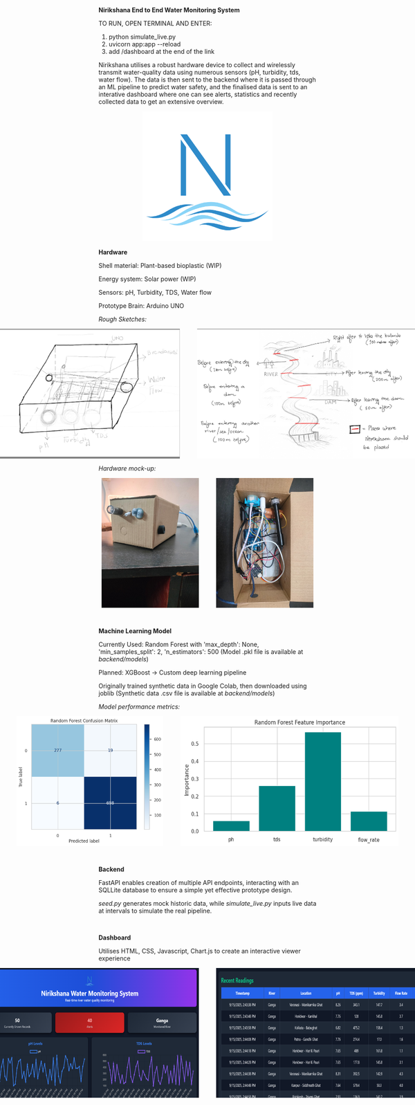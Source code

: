 **Nirikshana End to End Water Monitoring System**

TO RUN, OPEN TERMINAL AND ENTER: 
1. python simulate_live.py
2. uvicorn app:app --reload
3. add /dashboard at the end of the link

Nirikshana utilises a robust hardware device to collect and wirelessly transmit water-quality data using numerous sensors (pH, turbidity, tds, water flow). 
The data is then sent to the backend where it is passed through an ML pipeline to predict water safety, and the finalised data is sent to an interative dashboard 
where one can see alerts, statistics and recently collected data to get an extensive overview. 

<p align="center">
  <img src="images/Nirikshana.png" alt="Nirikshana logo" height="300" width="auto" />
</p>


**Hardware**

Shell material: Plant-based bioplastic (WIP)

Energy system: Solar power (WIP)

Sensors: pH, Turbidity, TDS, Water flow

Prototype Brain: Arduino UNO

*Rough Sketches:*

<p style="display: flex; gap: 40px; justify-content: center;">
  <img src="images/hw_rough_sketch.jpeg" alt="Nirikshana hardware sketch" height="300" style="width: auto;" />
  <img src="images/unit_dist_sketch.jpeg" alt="Nirikshana distribution sketch" height="300" style="width: auto;" />
</p>

*Hardware mock-up:*

<p style="display: flex; gap: 40px; justify-content: center;">
  <img src="images/hw_proto_rough.jpeg" alt="hw proto" height="300" style="width: auto;" />
  <img src="images/hw_proto_rough_inside.jpeg" alt="hw proto inside" height="300" style="width: auto;" />
</p>

<br>

**Machine Learning Model**

Currently Used: Random Forest with 'max_depth': None, 'min_samples_split': 2, 'n_estimators': 500 (Model .pkl file is available at *backend/models*)

Planned: XGBoost -> Custom deep learning pipeline

Originally trained synthetic data in Google Colab, then downloaded using joblib (Synthetic data .csv file is available at *backend/models*)

*Model performance metrics:*

<p style="display: flex; gap: 40px; justify-content: center;">
  <img src="images/rf_cf.png" alt="cf" height="300" style="width: auto;" />
  <img src="images/rf_imp.png" alt="imp" height="300" style="width: auto;" />
</p>

<br>

**Backend**

FastAPI enables creation of multiple API endpoints, interacting with an SQLLite database to ensure a simple yet effective prototype design.

*seed.py* generates mock historic data, while *simulate_live.py* inputs live data at intervals to simulate the real pipeline.

<br>

**Dashboard**

Utilises HTML, CSS, Javascript, Chart.js to create an interactive viewer experience

<p style="display: flex; gap: 40px; justify-content: center;">
  <img src="images/niri_dash_1.png" alt="cf" height="300" style="width: auto;" />
  <img src="images/niri_dash_3.png" alt="imp" height="300" style="width: auto;" />
</p>
